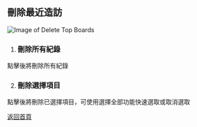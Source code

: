 ## 刪除最近造訪

![Image of Delete Top Boards](../v1/images/delete_top_boards.png)  

1. ### 刪除所有紀錄
點擊後將刪除所有紀錄

2. ### 刪除選擇項目
點擊後將刪除已選擇項目，可使用選擇全部功能快速選取或取消選取  
  
[返回首頁](https://kimieno.github.io/android.pitt) 